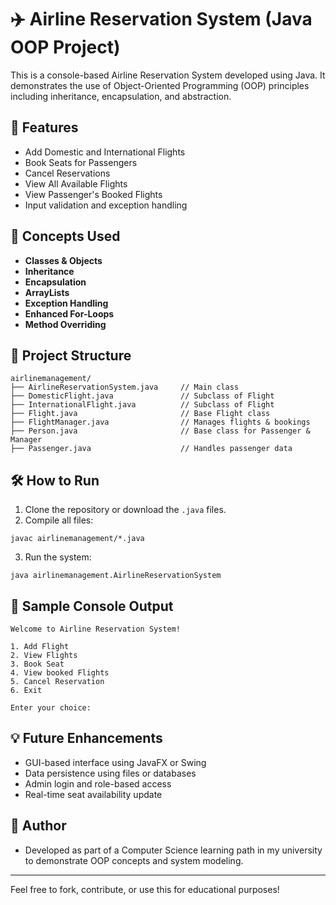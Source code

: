 # ✈️ Airline Reservation System (Java OOP Project)

This is a console-based Airline Reservation System developed using Java. It demonstrates the use of Object-Oriented Programming (OOP) principles including inheritance, encapsulation, and abstraction.

## 🚀 Features

- Add Domestic and International Flights
- Book Seats for Passengers
- Cancel Reservations
- View All Available Flights
- View Passenger's Booked Flights
- Input validation and exception handling

## 🧠 Concepts Used

- **Classes & Objects**
- **Inheritance**
- **Encapsulation**
- **ArrayLists**
- **Exception Handling**
- **Enhanced For-Loops**
- **Method Overriding**

## 📁 Project Structure
```
airlinemanagement/
├── AirlineReservationSystem.java     // Main class
├── DomesticFlight.java               // Subclass of Flight
├── InternationalFlight.java          // Subclass of Flight
├── Flight.java                       // Base Flight class
├── FlightManager.java                // Manages flights & bookings
├── Person.java                       // Base class for Passenger & Manager
├── Passenger.java                    // Handles passenger data
```

## 🛠️ How to Run

1. Clone the repository or download the `.java` files.
2. Compile all files:
```
javac airlinemanagement/*.java
```
3. Run the system:
```
java airlinemanagement.AirlineReservationSystem
```

## 📸 Sample Console Output

```
Welcome to Airline Reservation System!

1. Add Flight
2. View Flights
3. Book Seat
4. View booked Flights
5. Cancel Reservation
6. Exit

Enter your choice:
```


## 💡 Future Enhancements

- GUI-based interface using JavaFX or Swing
- Data persistence using files or databases
- Admin login and role-based access
- Real-time seat availability update

## 📌 Author

- Developed as part of a Computer Science learning path in my university to demonstrate OOP concepts and system modeling.

---

Feel free to fork, contribute, or use this for educational purposes!
